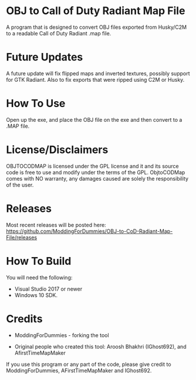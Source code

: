 # OBJ to Call of Duty Radiant Map File
A program that is designed to convert OBJ files exported from Husky/C2M to a readable Call of Duty Radiant .map file.

# Future Updates
A future update will fix flipped maps and inverted textures, possibly support for GTK Radiant. Also to fix exports that were ripped using C2M or Husky.

# How To Use
Open up the exe, and place the OBJ file on the exe and then convert to a .MAP file.

# License/Disclaimers
OBJTOCODMAP is licensed under the GPL license and it and its source code is free to use and modify under the terms of the GPL. ObjtoCODMap comes with NO warranty, any damages caused are solely the responsibility of the user.


# Releases
Most recent releases will be posted here:
https://github.com/ModdingForDummies/OBJ-to-CoD-Radiant-Map-File/releases

# How To Build
You will need the following: 
- Visual Studio 2017 or newer
- Windows 10 SDK.


# Credits
- ModdingForDummies - forking the tool

- Original people who created this tool: Aroosh Bhakhri (IGhost692), and AfirstTimeMapMaker

If you use this program or any part of the code, please give credit to ModdingForDummies, AFirstTimeMapMaker and IGhost692. 
